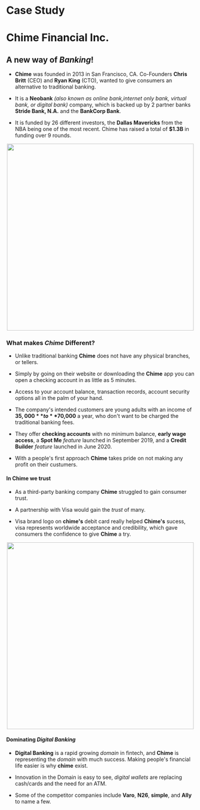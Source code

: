 # Case Study 
# Chime Financial Inc.


## A new way of *Banking*!

* **Chime** was founded in 2013 in San Francisco, CA. Co-Founders **Chris Britt** (CEO) and **Ryan King** (CTO), wanted to give consumers an alternative to traditional banking.

* It is a **Neobank** *(also known as online bank,internet only bank, virtual bank, or digital bank)* company, which is backed up by 2 partner banks **Stride Bank, N.A.** and the **BankCorp Bank**.
  
* It is funded by 26 different investors, the **Dallas Mavericks** from the NBA being one of the most recent. Chime has raised a total of **$1.3B** in funding over 9 rounds.

<p align="center">
<img src="https://user-images.githubusercontent.com/81205562/115100768-b83a4480-9ef3-11eb-88f3-138fccf25422.png" width="500"> 
 
### What makes *Chime* Different?

* Unlike traditional banking  **Chime** does not have any physical branches, or tellers.

* Simply by going on their website or downloading the **Chime** app you can open a checking account in as little as 5 minutes.

* Access to  your account balance, transaction records, account security options all  in the palm of your hand.

* The company's intended customers are young adults with an income of **$35,000** to **$70,000** a year, who don't want to be charged the traditional banking fees.

* They offer **checking accounts** with no minimum balance, **early wage access**, a **Spot Me** *feature* launched in September 2019, and a **Credit Builder** *feature* launched in June 2020.

* With a people's first approach **Chime** takes pride on not making any profit on their custumers.

#### In Chime we trust 

* As a third-party banking company **Chime** struggled to gain consumer trust.

* A partnership with Visa would gain the *trust* of many.

* Visa brand logo on **chime's** debit card really helped **Chime's** sucess, visa represents worldwide acceptance and credibility, which gave consumers the confidence to give **Chime** a try.

<p align="center">
<img src="https://user-images.githubusercontent.com/81205562/115105846-53441600-9f16-11eb-9c83-300891165f6c.png" width="500"> 

#### Dominating *Digital Banking*

* **Digital Banking** is a rapid growing *domain* in fintech, and **Chime** is representing the *domain* with much success. Making people's financial life easier is why **chime** exist.

* Innovation in the Domain is easy to see, *digital wallets* are replacing cash/cards and the need for an ATM.





* Some of the competitor companies include **Varo**, **N26**, **simple**, and **Ally** to name a few.



